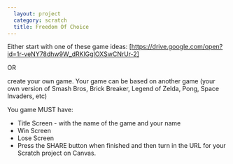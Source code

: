 ```yaml
---
  layout: project
  category: scratch
  title: Freedom Of Choice
---
```


Either start with one of these game ideas: [https://drive.google.com/open?id=1r-veNY78dhw9W_dRKlGgIOXSwCNrUr-2]

OR

create your own game. Your game can be based on another game (your own version of Smash Bros, Brick Breaker, Legend of Zelda, Pong, Space Invaders, etc)

You game MUST have:

- Title Screen - with the name of the game and your name
- Win Screen
- Lose Screen
- Press the SHARE button when finished and then turn in the URL for your Scratch project on Canvas.
